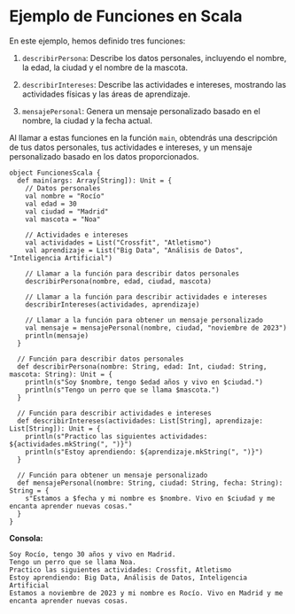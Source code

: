 # Ejemplo de Funciones en Scala

En este ejemplo, hemos definido tres funciones:

1. `describirPersona`: Describe los datos personales, incluyendo el nombre, la edad, la ciudad y el nombre de la mascota.

2. `describirIntereses`: Describe las actividades e intereses, mostrando las actividades físicas y las áreas de aprendizaje.

3. `mensajePersonal`: Genera un mensaje personalizado basado en el nombre, la ciudad y la fecha actual.

Al llamar a estas funciones en la función `main`, obtendrás una descripción de tus datos personales, tus actividades e intereses, y un mensaje personalizado basado en los datos proporcionados.


```
object FuncionesScala {
  def main(args: Array[String]): Unit = {
    // Datos personales
    val nombre = "Rocío"
    val edad = 30
    val ciudad = "Madrid"
    val mascota = "Noa"

    // Actividades e intereses
    val actividades = List("Crossfit", "Atletismo")
    val aprendizaje = List("Big Data", "Análisis de Datos", "Inteligencia Artificial")

    // Llamar a la función para describir datos personales
    describirPersona(nombre, edad, ciudad, mascota)

    // Llamar a la función para describir actividades e intereses
    describirIntereses(actividades, aprendizaje)

    // Llamar a la función para obtener un mensaje personalizado
    val mensaje = mensajePersonal(nombre, ciudad, "noviembre de 2023")
    println(mensaje)
  }

  // Función para describir datos personales
  def describirPersona(nombre: String, edad: Int, ciudad: String, mascota: String): Unit = {
    println(s"Soy $nombre, tengo $edad años y vivo en $ciudad.")
    println(s"Tengo un perro que se llama $mascota.")
  }

  // Función para describir actividades e intereses
  def describirIntereses(actividades: List[String], aprendizaje: List[String]): Unit = {
    println(s"Practico las siguientes actividades: ${actividades.mkString(", ")}")
    println(s"Estoy aprendiendo: ${aprendizaje.mkString(", ")}")
  }

  // Función para obtener un mensaje personalizado
  def mensajePersonal(nombre: String, ciudad: String, fecha: String): String = {
    s"Estamos a $fecha y mi nombre es $nombre. Vivo en $ciudad y me encanta aprender nuevas cosas."
  }
}
```

**Consola:**

```
Soy Rocío, tengo 30 años y vivo en Madrid.
Tengo un perro que se llama Noa.
Practico las siguientes actividades: Crossfit, Atletismo
Estoy aprendiendo: Big Data, Análisis de Datos, Inteligencia Artificial
Estamos a noviembre de 2023 y mi nombre es Rocío. Vivo en Madrid y me encanta aprender nuevas cosas.
```